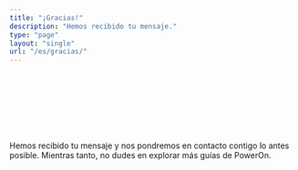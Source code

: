 ```yaml
---
title: "¡Gracias!"
description: "Hemos recibido tu mensaje."
type: "page"
layout: "single"
url: "/es/gracias/"
---
```


<div class="container" style="padding-top: 120px; max-width: 800px;">
Hemos recibido tu mensaje y nos pondremos en contacto contigo lo antes posible.
Mientras tanto, no dudes en explorar más guías de PowerOn.
</div>